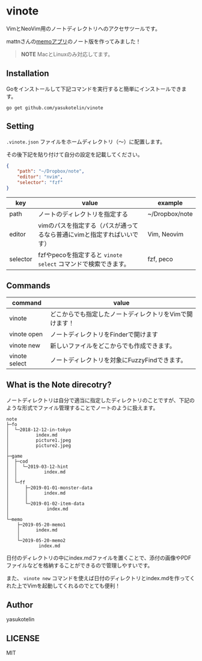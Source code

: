 # vinote

VimとNeoVim用のノートディレクトリへのアクセサツールです。

mattnさんの[memoアプリ](https://github.com/mattn/memo)のノート版を作ってみました！

> **NOTE** MacとLinuxのみ対応してます。

## Installation

Goをインストールして下記コマンドを実行すると簡単にインストールできます。

```
go get github.com/yasukotelin/vinote
```

## Setting

`.vinote.json` ファイルをホームディレクトリ（〜）に配置します。

その後下記を貼り付けて自分の設定を記載してください。

```json
{
    "path": "~/Dropbox/note",
    "editor": "nvim",
    "selector": "fzf"
}
```

| key      | value                                                                  | example        |
|----------|------------------------------------------------------------------------|----------------|
| path     | ノートのディレクトリを指定する                                         | ~/Dropbox/note |
| editor   | vimのパスを指定する（パスが通ってるなら普通にvimと指定すればいいです） | Vim, Neovim    |
| selector | fzfやpecoを指定すると `vinote select` コマンドで検索できます。         | fzf, peco      |

## Commands

| command       | value                                                   |
|---------------|---------------------------------------------------------|
| vinote        | どこからでも指定したノートディレクトリをVimで開けます！ |
| vinote open   | ノートディレクトリをFinderで開けます                    |
| vinote new    | 新しいファイルをどこからでも作成できます。              |
| vinote select | ノートディレクトリを対象にFuzzyFindできます。           |

## What is the Note direcotry?

ノートディレクトリは自分で適当に指定したディレクトリのことですが、下記のような形式でファイル管理することでノートのように扱えます。

```
note
├─fo
│  └─2018-12-12-in-tokyo
│          index.md
│          picture1.jpeg
│          picture2.jpeg
│
├─game
│  ├─cod
│  │  └─2019-03-12-hint
│  │          index.md
│  │
│  └─ff
│      ├─2019-01-01-monster-data
│      │      index.md
│      │
│      └─2019-01-02-item-data
│              index.md
│
└─memo
    ├─2019-05-20-memo1
    │      index.md
    │
    └─2019-05-20-memo2
            index.md
```

日付のディレクトリの中にindex.mdファイルを置くことで、添付の画像やPDFファイルなどを格納することができるので管理しやすいです。

また、 `vinote new` コマンドを使えば日付のディレクトリとindex.mdを作ってくれた上でVimを起動してくれるのでとても便利！

## Author

yasukotelin

## LICENSE

MIT
